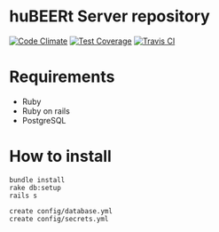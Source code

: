 huBEERt Server repository
===================================
[![Code Climate](https://codeclimate.com/github/SuperGrupa/huBEERt-server/badges/gpa.svg)](https://codeclimate.com/github/SuperGrupa/huBEERt-server)
[![Test Coverage](https://codeclimate.com/github/SuperGrupa/huBEERt-server/badges/coverage.svg)](https://codeclimate.com/github/SuperGrupa/huBEERt-server)
[![Travis CI](https://travis-ci.org/SuperGrupa/huBEERt-server.svg?branch=master)](https://travis-ci.org/SuperGrupa/huBEERt-server)


# Requirements

* Ruby
* Ruby on rails
* PostgreSQL

# How to install

```
bundle install
rake db:setup
rails s

create config/database.yml  
create config/secrets.yml  
